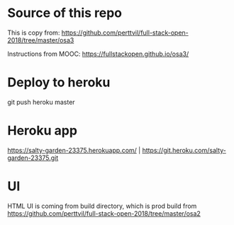 # Source of this repo

This is copy from: 
https://github.com/perttvil/full-stack-open-2018/tree/master/osa3

Instructions from MOOC: 
https://fullstackopen.github.io/osa3/

# Deploy to heroku

git push heroku master

# Heroku app

https://salty-garden-23375.herokuapp.com/ | https://git.heroku.com/salty-garden-23375.git

# UI

HTML UI is coming from build directory, which is prod build from https://github.com/perttvil/full-stack-open-2018/tree/master/osa2
